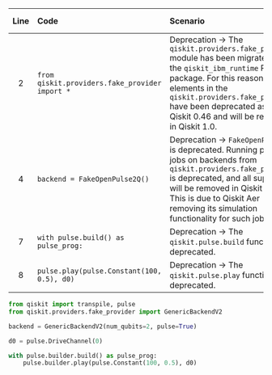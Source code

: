 | Line | Code | Scenario | Scenario Id | Reference | Artifact | Refactoring |
| :--: | :--- | :------- | :---------: | :-------: | :------- | :---------- |
| 2 | `from qiskit.providers.fake_provider import *` | Deprecation -> The `qiskit.providers.fake_provider` module has been migrated to the `qiskit_ibm_runtime` Python package. For this reason, the elements in the `qiskit.providers.fake_provider` have been deprecated as of Qiskit 0.46 and will be removed in Qiskit 1.0. | * | 8857bf5d-09e4-4288-8051-2265f446768c | qiskit.providers.fake_provider | `from qiskit.providers.fake_provider import GenericBackendV2` |
| 4 | `backend = FakeOpenPulse2Q()` | Deprecation -> `FakeOpenPulse2Q` is deprecated. Running pulse jobs on backends from `qiskit.providers.fake_provider` is deprecated, and all support will be removed in Qiskit 1.0. This is due to Qiskit Aer removing its simulation functionality for such jobs. | * | 3e95df91-e1c5-4340-8243-daa95d502170 | FakeOpenPulse2Q | `backend = GenericBackendV2(num_qubits=2, pulse=True)` |
| 7 | `with pulse.build() as pulse_prog:` | Deprecation -> The `qiskit.pulse.build` function is deprecated. | * | Internal Knowledge | pulse.build() | `with pulse.builder.build() as pulse_prog:` |
| 8 | `pulse.play(pulse.Constant(100, 0.5), d0)` | Deprecation -> The `qiskit.pulse.play` function is deprecated. | * | Internal Knowledge | pulse.play() | `pulse.builder.play(pulse.Constant(100, 0.5), d0)` |


```python
from qiskit import transpile, pulse
from qiskit.providers.fake_provider import GenericBackendV2

backend = GenericBackendV2(num_qubits=2, pulse=True)

d0 = pulse.DriveChannel(0)

with pulse.builder.build() as pulse_prog:
    pulse.builder.play(pulse.Constant(100, 0.5), d0)
```
